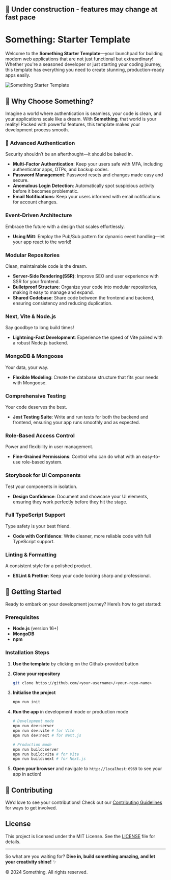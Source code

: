 ## :construction: Under construction - features may change at fast pace

# Something: Starter Template

Welcome to the **Something Starter Template**—your launchpad for building modern web applications that are not just functional but extraordinary! Whether you're a seasoned developer or just starting your coding journey, this template has everything you need to create stunning, production-ready apps easily.

![Something Starter Template](https://github.com/user-attachments/assets/6e76e485-aae4-4fde-947d-6757a5d8c9aa)

## 🌟 Why Choose Something?

Imagine a world where authentication is seamless, your code is clean, and your applications scale like a dream. With **Something**, that world is your reality! Packed with powerful features, this template makes your development process smooth.

### 🔑 **Advanced Authentication**

Security shouldn’t be an afterthought—it should be baked in.

- **Multi-Factor Authentication**: Keep your users safe with MFA, including authenticator apps, OTPs, and backup codes.
- **Password Management**: Password resets and changes made easy and secure.
- **Anomalous Login Detection**: Automatically spot suspicious activity before it becomes problematic.
- **Email Notifications**: Keep your users informed with email notifications for account changes.

### **Event-Driven Architecture**

Embrace the future with a design that scales effortlessly.

- **Using Mitt**: Employ the Pub/Sub pattern for dynamic event handling—let your app react to the world!

### **Modular Repositories**

Clean, maintainable code is the dream.

- **Server-Side Rendering(SSR)**: Improve SEO and user experience with SSR for your frontend.
- **Bulletproof Structure**: Organize your code into modular repositories, making it easy to manage and expand.
- **Shared Codebase**: Share code between the frontend and backend, ensuring consistency and reducing duplication.

### **Next, Vite & Node.js**

Say goodbye to long build times!

- **Lightning-Fast Development**: Experience the speed of Vite paired with a robust Node.js backend.

### **MongoDB & Mongoose**

Your data, your way.

- **Flexible Modeling**: Create the database structure that fits your needs with Mongoose.

### **Comprehensive Testing**

Your code deserves the best.

- **Jest Testing Suite**: Write and run tests for both the backend and frontend, ensuring your app runs smoothly and as expected.

### **Role-Based Access Control**

Power and flexibility in user management.

- **Fine-Grained Permissions**: Control who can do what with an easy-to-use role-based system.

### **Storybook for UI Components**

Test your components in isolation.

- **Design Confidence**: Document and showcase your UI elements, ensuring they work perfectly before they hit the stage.

### **Full TypeScript Support**

Type safety is your best friend.

- **Code with Confidence**: Write cleaner, more reliable code with full TypeScript support.

### **Linting & Formatting**

A consistent style for a polished product.

- **ESLint & Prettier**: Keep your code looking sharp and professional.

## 🚀 Getting Started

Ready to embark on your development journey? Here’s how to get started:

### Prerequisites

- **Node.js** (version 16+)
- **MongoDB**
- **npm**

### Installation Steps

1. **Use the template** by clicking on the Github-provided button

2. **Clone your repository**

   ```bash
   git clone https://github.com/<your-username>/<your-repo-name>
   ```

3. **Initialise the project**

   ```bash
   npm run init
   ```

4. **Run the app** in development mode or production mode

   ```bash
   # Development mode
   npm run dev:server
   npm run dev:vite # for Vite
   npm run dev:next # for Next.js

   # Production mode
   npm run build:server
   npm run build:vite # for Vite
   npm run build:next # for Next.js
   ```

5. **Open your browser** and navigate to `http://localhost:6969` to see your app in action!

## 🤝 Contributing

We’d love to see your contributions! Check out our [Contributing Guidelines](CONTRIBUTING.md) for ways to get involved.

## License

This project is licensed under the MIT License. See the [LICENSE](LICENSE) file for details.

---

So what are you waiting for? **Dive in, build something amazing, and let your creativity shine!** ✨

© 2024 Something. All rights reserved.
